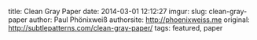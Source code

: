 title: Clean Gray Paper
date: 2014-03-01 12:12:27
imgur: 
slug: clean-gray-paper
author: Paul Phönixweiß
authorsite: http://phoenixweiss.me
original: http://subtlepatterns.com/clean-gray-paper/
tags: featured, paper
